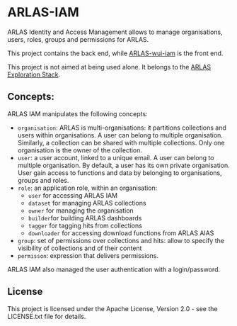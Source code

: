 # ARLAS-IAM

ARLAS Identity and Access Management allows to manage organisations, users, roles, groups and permissions for ARLAS.

This project contains the back end, while [ARLAS-wui-iam](https://github.com/gisaia/ARLAS-wui-iam) is the front end.

This project is not aimed at being used alone. It belongs to the [ARLAS Exploration Stack](https://github.com/gisaia/ARLAS-Exploration-stack).

## Concepts:

ARLAS IAM manipulates the following concepts:
- `organisation`: ARLAS is multi-organisations: it partitions collections and users within organisations. A user can belong to multiple organisation. Similarly, a collection can be shared with multiple collections. Only one organisation is the owner of the collection.
- `user`: a user account, linked to a unique email. A user can belong to multiple organisation. By default, a user has its own private organisation. User gain access to functions and data by belonging to organisations, groups and roles.
- `role`: an application role, within an organisation:
    - `user` for accessing ARLAS IAM
    - `dataset` for managing ARLAS collections
    - `owner` for managing the organisation
    - `builder`for building ARLAS dashboards
    - `tagger` for tagging hits from collections
    - `downloader` for accessing download functions from ARLAS AIAS
- `group`: set of permissions over collections and hits: allow to specify the visibility of collections and of their content
- `permisson`: expression that delivers permissions.

ARLAS IAM also managed the user authentication with a login/password.

## License 

This project is licensed under the Apache License, Version 2.0 - see the LICENSE.txt file for details.
